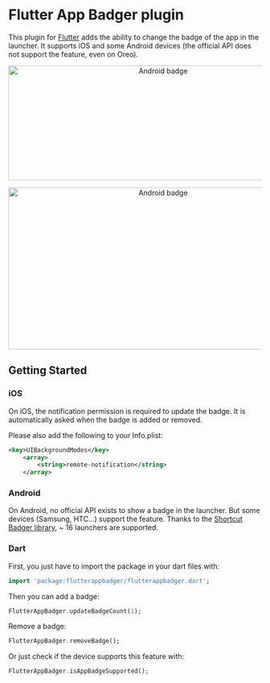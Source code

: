 # Flutter App Badger plugin

This plugin for [Flutter](https://flutter.io) adds the ability to change the badge of the app in the launcher.
It supports iOS and some Android devices (the official API does not support the feature, even on Oreo).

<p align="center">
  <img src="https://raw.githubusercontent.com/g123k/flutter_app_badger/master/assets/ios.png" alt="Android badge" style="margin:auto" width="600" 
height="228">
</p>

<p align="center">
  <img src="https://raw.githubusercontent.com/g123k/flutter_app_badger/master/assets/android.png" alt="Android badge" style="margin:auto" width="600" 
height="322">
</p>


## Getting Started

### iOS

On iOS, the notification permission is required to update the badge.
It is automatically asked when the badge is added or removed.

Please also add the following to your Info.plist:
```xml
<key>UIBackgroundModes</key>
    <array>
        <string>remote-notification</string>
    </array>
```


### Android

On Android, no official API exists to show a badge in the launcher. But some devices (Samsung, HTC...) support the feature.
Thanks to the [Shortcut Badger library](https://github.com/leolin310148/ShortcutBadger/), ~ 16 launchers are supported.


### Dart

First, you just have to import the package in your dart files with:
```dart
import 'package:flutterappbadger/flutterappbadger.dart';
```

Then you can add a badge:
```dart
FlutterAppBadger.updateBadgeCount(1);
```

Remove a badge:
```dart
FlutterAppBadger.removeBadge();
```

Or just check if the device supports this feature with:
```dart
FlutterAppBadger.isAppBadgeSupported();
```
